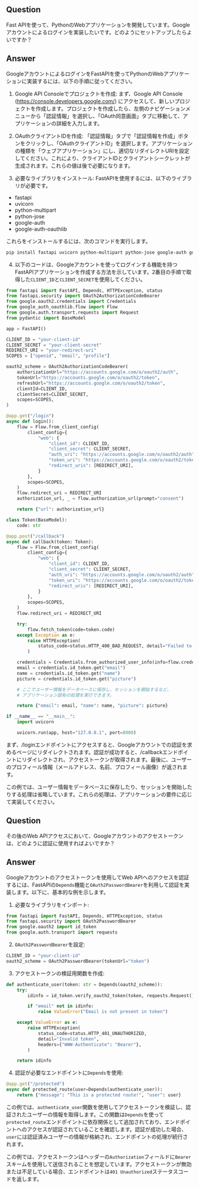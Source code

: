 ## Question
Fast APIを使って、PythonのWebアプリケーションを開発しています。Googleアカウントによるログインを実装したいです。どのようにセットアップしたらよいですか？

## Answer
GoogleアカウントによるログインをFastAPIを使ってPythonのWebアプリケーションに実装するには、以下の手順に従ってください。

1. Google API Consoleでプロジェクトを作成:
まず、Google API Console (https://console.developers.google.com/) にアクセスして、新しいプロジェクトを作成します。プロジェクトを作成したら、左側のナビゲーションメニューから「認証情報」を選択し、「OAuth同意画面」タブに移動して、アプリケーションの詳細を入力します。

2. OAuthクライアントIDを作成:
「認証情報」タブで「認証情報を作成」ボタンをクリックし、「OAuthクライアントID」を選択します。アプリケーションの種類を「ウェブアプリケーション」にし、適切なリダイレクトURIを設定してください。これにより、クライアントIDとクライアントシークレットが生成されます。これらの値は後で必要になります。

3. 必要なライブラリをインストール:
FastAPIを使用するには、以下のライブラリが必要です。

- fastapi
- uvicorn
- python-multipart
- python-jose
- google-auth
- google-auth-oauthlib

これらをインストールするには、次のコマンドを実行します。

``` bash
pip install fastapi uvicorn python-multipart python-jose google-auth google-auth-oauthlib
```

4. 以下のコードは、Googleアカウントを使ってログインする機能を持つFastAPIアプリケーションを作成する方法を示しています。2番目の手順で取得した`CLIENT_ID`と`CLIENT_SECRET`を使用してください。

```python
from fastapi import FastAPI, Depends, HTTPException, status
from fastapi.security import OAuth2AuthorizationCodeBearer
from google.oauth2.credentials import Credentials
from google_auth_oauthlib.flow import Flow
from google.auth.transport.requests import Request
from pydantic import BaseModel

app = FastAPI()

CLIENT_ID = "your-client-id"
CLIENT_SECRET = "your-client-secret"
REDIRECT_URI = "your-redirect-uri"
SCOPES = ["openid", "email", "profile"]

oauth2_scheme = OAuth2AuthorizationCodeBearer(
    authorizationUrl="https://accounts.google.com/o/oauth2/auth",
    tokenUrl="https://accounts.google.com/o/oauth2/token",
    refreshUrl="https://accounts.google.com/o/oauth2/token",
    clientId=CLIENT_ID,
    clientSecret=CLIENT_SECRET,
    scopes=SCOPES,
)

@app.get("/login")
async def login():
    flow = Flow.from_client_config(
        client_config={
            "web": {
                "client_id": CLIENT_ID,
                "client_secret": CLIENT_SECRET,
                "auth_uri": "https://accounts.google.com/o/oauth2/auth",
                "token_uri": "https://accounts.google.com/o/oauth2/token",
                "redirect_uris": [REDIRECT_URI],
            }
        },
        scopes=SCOPES,
    )
    flow.redirect_uri = REDIRECT_URI
    authorization_url, _ = flow.authorization_url(prompt="consent")

    return {"url": authorization_url}

class Token(BaseModel):
    code: str

@app.post("/callback")
async def callback(token: Token):
    flow = Flow.from_client_config(
        client_config={
            "web": {
                "client_id": CLIENT_ID,
                "client_secret": CLIENT_SECRET,
                "auth_uri": "https://accounts.google.com/o/oauth2/auth",
                "token_uri": "https://accounts.google.com/o/oauth2/token",
                "redirect_uris": [REDIRECT_URI],
            }
        },
        scopes=SCOPES,
    )
    flow.redirect_uri = REDIRECT_URI

    try:
        flow.fetch_token(code=token.code)
    except Exception as e:
        raise HTTPException(
            status_code=status.HTTP_400_BAD_REQUEST, detail="Failed to fetch token."
        )

    credentials = Credentials.from_authorized_user_info(info=flow.credentials.to_json())
    email = credentials.id_token.get("email")
    name = credentials.id_token.get("name")
    picture = credentials.id_token.get("picture")

    # ここでユーザー情報をデータベースに保存し、セッションを開始するなど、
    # アプリケーション固有の処理を実行できます。

    return {"email": email, "name": name, "picture": picture}

if __name__ == "__main__":
    import uvicorn

    uvicorn.run(app, host="127.0.0.1", port=8000)
```

まず、/loginエンドポイントにアクセスすると、Googleアカウントでの認証を求めるページにリダイレクトされます。認証が成功すると、/callbackエンドポイントにリダイレクトされ、アクセストークンが取得されます。最後に、ユーザーのプロフィール情報（メールアドレス、名前、プロフィール画像）が返されます。

この例では、ユーザー情報をデータベースに保存したり、セッションを開始したりする処理は省略しています。これらの処理は、アプリケーションの要件に応じて実装してください。

## Question
その後のWeb APIアクセスにおいて、Googleアカウントのアクセストークンは、どのように認証に使用すればよいですか？

## Answer
Googleアカウントのアクセストークンを使用してWeb APIへのアクセスを認証するには、FastAPIの`Depends`機能と`OAuth2PasswordBearer`を利用して認証を実装します。以下に、基本的な例を示します。

1. 必要なライブラリをインポート:

```python
from fastapi import FastAPI, Depends, HTTPException, status
from fastapi.security import OAuth2PasswordBearer
from google.oauth2 import id_token
from google.auth.transport import requests
```

2. `OAuth2PasswordBearer`を設定:

```python
CLIENT_ID = "your-client-id"
oauth2_scheme = OAuth2PasswordBearer(tokenUrl="token")
```

3. アクセストークンの検証用関数を作成:

```python
def authenticate_user(token: str = Depends(oauth2_scheme)):
    try:
        idinfo = id_token.verify_oauth2_token(token, requests.Request(), CLIENT_ID)

        if "email" not in idinfo:
            raise ValueError("Email is not present in token")

    except ValueError as e:
        raise HTTPException(
            status_code=status.HTTP_401_UNAUTHORIZED,
            detail="Invalid token",
            headers={"WWW-Authenticate": "Bearer"},
        )

    return idinfo
```

4. 認証が必要なエンドポイントに`Depends`を使用:

```python
@app.get("/protected")
async def protected_route(user=Depends(authenticate_user)):
    return {"message": "This is a protected route!", "user": user}
```

この例では、`authenticate_user`関数を使用してアクセストークンを検証し、認証されたユーザーの情報を取得します。この関数は`Depends`を使って`protected_route`エンドポイントに依存関係として追加されており、エンドポイントへのアクセスが認証されていることを確認します。認証が成功した場合、`user`には認証済みユーザーの情報が格納され、エンドポイントの処理が続行されます。

この例では、アクセストークンはヘッダーの`Authorization`フィールドに`Bearer`スキームを使用して送信されることを想定しています。アクセストークンが無効または不足している場合、エンドポイントは`401 Unauthorized`ステータスコードを返します。